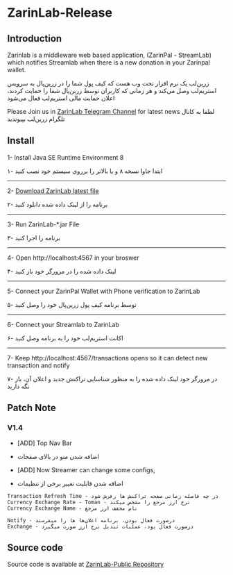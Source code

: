 # ZarinLab-Release

## Introduction
Zarinlab is a middleware web based application, (ZarinPal - StreamLab) which notifies Streamlab when there is a new donation in your Zarinpal wallet.

زرین‌لب یک نرم افزار تحت وب هست که کیف پول شما را در  زرین‌پال به سرویس استریم‌لب وصل می‌کند و هر زمانی که کاربران توسط زرین‌پال شما را حمایت کردند، اعلان حمایت مالی استریم‌لب فعال می‌شود

Please Join us in [ZarinLab Telegram Channel](https://t.me/ZarinLab) for latest news
لطفا به کانال تلگرام زرین‌لب بپیوندید


## Install
1- Install Java SE Runtime Environment 8

۱- ابتدا جاوا نسخه ۸ و یا بالاتر را برروی سیستم خود نصب کنید

--------------------------------------------------------------

2- [Download ZarinLab latest file](https://github.com/pouyaam/ZarinLab-Release/raw/master/ZarinLab-1.4-EARLY-ACCESS.jar)

۲- برنامه را از لینک داده شده دانلود کنید

--------------------------------------------------------------

3- Run ZarinLab-*.jar File

۳- برنامه را اجرا کنید

--------------------------------------------------------------

4- Open http://localhost:4567 in your broswer

۴- لینک داده شده را در مرورگر خود باز کنید

--------------------------------------------------------------

5- Connect your ZarinPal Wallet with Phone verification to ZarinLab

۵- توسط برنامه کیف پول زرین‌پال خود را وصل کنید

--------------------------------------------------------------

6- Connect your Streamlab to ZarinLab

۶- اکانت استریم‌لب خود را به برنامه وصل کنید

--------------------------------------------------------------

7- Keep http://localhost:4567/transactions opens so it can detect new transaction and notify

۷- در مرورگر خود لینک داده شده را به منظور شناسایی تراکنش جدید و اعلان آن، باز نگه دارید

## Patch Note
### V1.4
- [ADD] Top Nav Bar

- اضافه شدن منو در بالای صفحات

- [ADD] Now Streamer can change some configs,

- اضافه شدن قابلیت تغییر برخی از تنظیمات
```
Transaction Refresh Time - در چه فاصله زمانی صفحه تراکنش ها رفرش شود
Currency Exchange Rate - Toman - نرخ ارز مرجع را مشخص میکند
Currency Exchange Name - نام مخفف ارز مرجع 

Notify - درصورت فعال بودن، برنامه اعلان‌ها ها را میفرستد
Exchange - درصورت فعال بود، عملیات تبدیل نرخ ارز صورت میگیرد
```


## Source code
Source code is available at [ZarinLab-Public Repository](https://github.com/pouyaam/ZarinLab-Public)



